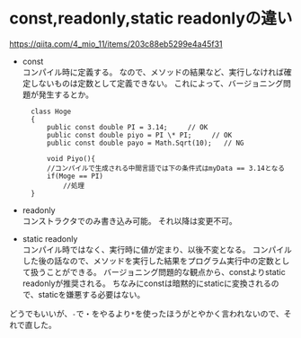# const,readonly,static readonlyの違い

<https://qiita.com/4_mio_11/items/203c88eb5299e4a45f31>

* const  
    コンパイル時に定義する。
    なので、メソッドの結果など、実行しなければ確定しないものは定数として定義できない。
    これによって、バージョニング問題が発生するとか。  

        class Hoge
        {
            public const double PI = 3.14;     // OK
            public const double piyo = PI \* PI;     // OK
            public const double payo = Math.Sqrt(10);   // NG

            void Piyo(){
            //コンパイルで生成される中間言語では下の条件式はmyData == 3.14となる
            if(Moge == PI)
                //処理
        }

* readonly  
    コンストラクタでのみ書き込み可能。
    それ以降は変更不可。  

* static readonly  
    コンパイル時ではなく、実行時に値が定まり、以後不変となる。
    コンパイルした後の話なので、メソッドを実行した結果をプログラム実行中の定数として扱うことができる。
    バージョニング問題的な観点から、constよりstatic readonlyが推奨される。
    ちなみにconstは暗黙的にstaticに変換されるので、staticを嫌悪する必要はない。

どうでもいいが、`-`で・をやるより`*`を使ったほうがとやかく言われないので、それで直した。
